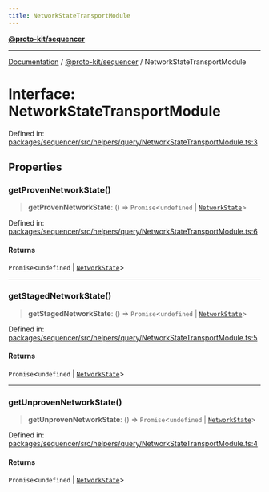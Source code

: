 ```yaml
---
title: NetworkStateTransportModule
---
```


[**@proto-kit/sequencer**](../README.md)

***

[Documentation](../../../README.md) / [@proto-kit/sequencer](../README.md) / NetworkStateTransportModule

# Interface: NetworkStateTransportModule

Defined in: [packages/sequencer/src/helpers/query/NetworkStateTransportModule.ts:3](https://github.com/proto-kit/framework/blob/4d6b3b6da51b3edee0fbf25ce72c1f59ec61e891/packages/sequencer/src/helpers/query/NetworkStateTransportModule.ts#L3)

## Properties

### getProvenNetworkState()

> **getProvenNetworkState**: () => `Promise`\<`undefined` \| [`NetworkState`](../../protocol/classes/NetworkState.md)\>

Defined in: [packages/sequencer/src/helpers/query/NetworkStateTransportModule.ts:6](https://github.com/proto-kit/framework/blob/4d6b3b6da51b3edee0fbf25ce72c1f59ec61e891/packages/sequencer/src/helpers/query/NetworkStateTransportModule.ts#L6)

#### Returns

`Promise`\<`undefined` \| [`NetworkState`](../../protocol/classes/NetworkState.md)\>

***

### getStagedNetworkState()

> **getStagedNetworkState**: () => `Promise`\<`undefined` \| [`NetworkState`](../../protocol/classes/NetworkState.md)\>

Defined in: [packages/sequencer/src/helpers/query/NetworkStateTransportModule.ts:5](https://github.com/proto-kit/framework/blob/4d6b3b6da51b3edee0fbf25ce72c1f59ec61e891/packages/sequencer/src/helpers/query/NetworkStateTransportModule.ts#L5)

#### Returns

`Promise`\<`undefined` \| [`NetworkState`](../../protocol/classes/NetworkState.md)\>

***

### getUnprovenNetworkState()

> **getUnprovenNetworkState**: () => `Promise`\<`undefined` \| [`NetworkState`](../../protocol/classes/NetworkState.md)\>

Defined in: [packages/sequencer/src/helpers/query/NetworkStateTransportModule.ts:4](https://github.com/proto-kit/framework/blob/4d6b3b6da51b3edee0fbf25ce72c1f59ec61e891/packages/sequencer/src/helpers/query/NetworkStateTransportModule.ts#L4)

#### Returns

`Promise`\<`undefined` \| [`NetworkState`](../../protocol/classes/NetworkState.md)\>
